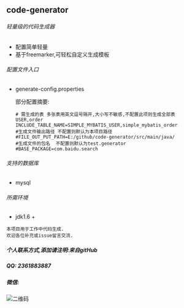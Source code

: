 ## code-generator

###### 轻量级的代码生成器

* 配置简单轻量
* 基于freemarker,可轻松自定义生成模板

###### 配置文件入口

* generate-config.properties

  部分配置摘要:

  ```properties
  # 需生成的表 多张表用英文逗号隔开,大小写不敏感,不配置此项则生成全部表  USER,order
  INCLUDE_TABLE_NAME=SIMPLE_MYBATIS_USER,simple_mybatis_order
  #生成文件输出路径 不配置则默认为本项目路径
  #FILE_OUT_PUT_PATH=E:/github/code-generator/src/main/java/
  #生成文件的包名  不配置则默认为test.generator
  #BASE_PACKAGE=com.baidu.search
  ```

###### 支持的数据库

* mysql

###### 所需环境

* jdk1.6 +

```
本项目用于工作中代码生成.
欢迎各位补充或issue留言交流.
```

##### 个人联系方式,添加请注明:来自gitHub

##### QQ: 2361883887

##### 微信:

![二维码](https://github.com/zhuyizhuo/notes/blob/master/wechat.png?raw=true)

